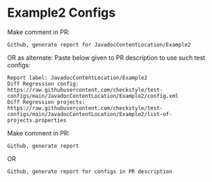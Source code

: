 # Example2 Configs
Make comment in PR:
```
Github, generate report for JavadocContentLocation/Example2
```
OR as alternate:
Paste below given to PR description to use such test configs:
```
Report label: JavadocContentLocation/Example2
Diff Regression config: https://raw.githubusercontent.com/checkstyle/test-configs/main/JavadocContentLocation/Example2/config.xml
Diff Regression projects: https://raw.githubusercontent.com/checkstyle/test-configs/main/JavadocContentLocation/Example2/list-of-projects.properties
```
Make comment in PR:
```
Github, generate report
```
OR
```
Github, generate report for configs in PR description
```
